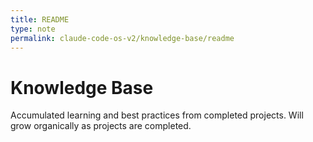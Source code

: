 ```yaml
---
title: README
type: note
permalink: claude-code-os-v2/knowledge-base/readme
---
```


# Knowledge Base

Accumulated learning and best practices from completed projects. Will grow organically as projects are completed.